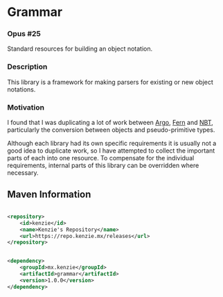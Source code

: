 Grammar
=====

### Opus #25

Standard resources for building an object notation.

### Description

This library is a framework for making parsers for existing or new object notations.

### Motivation

I found that I was duplicating a lot of work
between [Argo](https://github.com/Moderocky/Argo), [Fern](https://github.com/Moderocky/Fern)
and [NBT](https://github.com/Moderocky/NBT),
particularly the conversion between objects and pseudo-primitive types.

Although each library had its own specific requirements it is usually not a good idea to duplicate work, so I have
attempted to collect the important parts of each into one resource.
To compensate for the individual requirements, internal parts of this library can be overridden where necessary.

## Maven Information

```xml

<repository>
    <id>kenzie</id>
    <name>Kenzie's Repository</name>
    <url>https://repo.kenzie.mx/releases</url>
</repository>
``` 

```xml

<dependency>
    <groupId>mx.kenzie</groupId>
    <artifactId>grammar</artifactId>
    <version>1.0.0</version>
</dependency>
```
